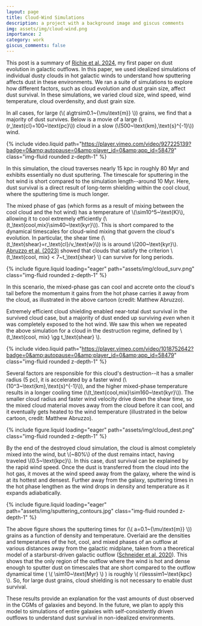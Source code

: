 ```yaml
---
layout: page
title: Cloud-Wind Simulations
description: a project with a background image and giscus comments
img: assets/img/cloud-wind.png
importance: 2
category: work
giscus_comments: false
---
```


This post is a summary of [Richie et al. 2024](https://ui.adsabs.harvard.edu/abs/2024arXiv240303711R/abstract), my first paper on dust evolution in galactic outflows. In this paper, we used idealized simulations of individual dusty clouds in hot galactic winds to understand how sputtering affects dust in these environments. We ran a suite of simulations to explore how different factors, such as cloud evolution and dust grain size, affect dust survival. In these simulations, we varied cloud size, wind speed, wind temperature, cloud overdensity, and dust grain size. 

In all cases, for large (\\( a\gtrsim0.1~{\mu\text{m}} \\)) grains, we find that a majority of dust survives. Below is a movie of a large (\\(r_\text{cl}=100~\text{pc}\\)) cloud in a slow (\\(500~\text{km}\,\text{s}^{-1}\\)) wind.

{% include video.liquid path="https://player.vimeo.com/video/927225139?badge=0&amp;autopause=0&amp;player_id=0&amp;app_id=58479" class="img-fluid rounded z-depth-1" %}

In this simulation, the cloud traverses nearly 15 kpc in roughly 80 Myr and exhibits essentially no dust sputtering. The timescale for sputtering in the hot wind is short compared to the simulation length--around 10 Myr. Here, dust survival is a direct result of long-term shielding within the cool cloud, where the sputtering time is much longer. 

The mixed phase of gas (which forms as a result of mixing between the cool cloud and the hot wind) has a temperature of \\(\sim10^5~\text{K}\\), allowing it to cool extremely efficiently (\\(t_\text{cool,mix}\sim40~\text{kyr}\\)). This is short compared to the dynamical timescales for cloud-wind mixing that govern the cloud's evolution. In particular, the shear time (\\(t_\text{shear}=r_\text{cl}/v_\text{w}\\)) is is around \\(200~\text{kyr}\\). [Abruzzo et al. (2023)](https://ui.adsabs.harvard.edu/abs/2023arXiv230703228A/abstract) showed that clouds that satisfy the criterion \\(t_\text{cool, mix} < 7~t_\text{shear} \\) can survive for long periods.

{% include figure.liquid loading="eager" path="assets/img/cloud_surv.png" class="img-fluid rounded z-depth-1" %}

In this scenario, the mixed-phase gas can cool and accrete onto the cloud's tail before the momentum it gains from the hot phase carries it away from the cloud, as illustrated in the above cartoon (credit: Matthew Abruzzo).

Extremely efficient cloud shielding enabled near-total dust survival in the survived cloud case, but a majority of dust ended up surviving _even_ when it was completely exposed to the hot wind. We saw this when we repeated the above simulation for a cloud in the destruction regime, defined by \\(t_\text{cool, mix} \gg t_\text{shear} \\).


{% include video.liquid path="https://player.vimeo.com/video/1018752642?badge=0&amp;autopause=0&amp;player_id=0&amp;app_id=58479" class="img-fluid rounded z-depth-1" %}


Several factors are responsible for this cloud's destruction--it has a smaller radius (5 pc), it is accelerated by a faster wind (\\(10^3~\text{km}\,\text{s}^{-1}\\)), and the higher mixed-phase temperature results in a longer cooling time (\\(t_\text{cool,mix}\sim160~\text{kyr}\\)). The smaller cloud radius and faster wind velocity drive down the shear time, so the mixed cloud material moves away from the cloud before it can cool, and it eventually gets heated to the wind temperature (illustrated in the below cartoon, credit: Matthew Abruzzo).

{% include figure.liquid loading="eager" path="assets/img/cloud_dest.png" class="img-fluid rounded z-depth-1" %}

By the end of the destroyed cloud simulation, the cloud is almost completely mixed into the wind, but \\(~80\%\\) of the dust remains intact, having traveled \\(0.5~\text{kpc}\\). In this case, dust survival can be explained by the rapid wind speed. Once the dust is transferred from the cloud into the hot gas, it moves at the wind speed away from the galaxy, where the wind is at its hottest and densest. Further away from the galaxy, sputtering times in the hot phase lengthen as the wind drops in density and temperature as it expands adiabatically.

{% include figure.liquid loading="eager" path="assets/img/sputtering_contours.jpg" class="img-fluid rounded z-depth-1" %}

The above figure shows the sputtering times for (\\( a=0.1~{\mu\text{m}} \\)) grains as a function of density and temperature. Overlaid are the densities and temperatures of the hot, cool, and mixed phases of an outflow at various distances away from the galactic midplane, taken from a theoretical model of a starburst-driven galactic outflow ([Schneider et al. 2020](https://ui.adsabs.harvard.edu/abs/2020ApJ...895...43S/abstractt)). This shows that the only region of the outflow where the wind is hot and dense enough to sputter dust on timescales that are short compared to the outflow dynamical time ( \\( \sim10~\text{Myr} \\) ) is roughly \\( r\lesssim1~\text{kpc} \\). So, for large dust grains, cloud shielding is not necessary to enable dust survival.

These results provide an explanation for the vast amounts of dust observed in the CGMs of galaxies and beyond. In the future, we plan to apply this model to simulations of entire galaxies with self-consistently driven outflows to understand dust survival in non-idealized environments.

